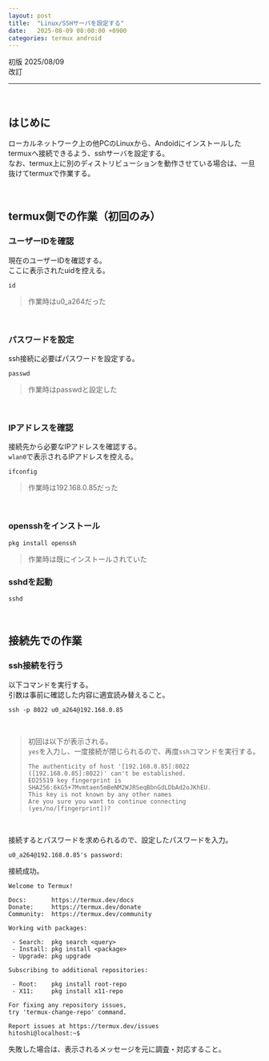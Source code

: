 ```yaml
---
layout: post
title:  "Linux/SSHサーバを設定する"
date:   2025-08-09 00:00:00 +0900
categories: termux android
---
```


初版 2025/08/09  
改訂 

-----

<br>

## はじめに

ローカルネットワーク上の他PCのLinuxから、Andoidにインストールしたtermuxへ接続できるよう、sshサーバを設定する。  
なお、termux上に別のディストリビューションを動作させている場合は、一旦抜けてtermuxで作業する。  

<br>

## termux側での作業（初回のみ）

### ユーザーIDを確認

現在のユーザーIDを確認する。  
ここに表示されたuidを控える。  

```
id
```

>作業時はu0_a264だった

<br>

### パスワードを設定

ssh接続に必要ぱパスワードを設定する。  

```
passwd
```

>作業時はpasswdと設定した

<br>

### IPアドレスを確認

接続先から必要なIPアドレスを確認する。  
`wlan0`で表示されるIPアドレスを控える。  

```
ifconfig
```

>作業時は192.168.0.85だった

<br>

### opensshをインストール

```
pkg install openssh
```

>作業時は既にインストールされていた


### sshdを起動

```
sshd
```

<br>

## 接続先での作業

### ssh接続を行う

以下コマンドを実行する。  
引数は事前に確認した内容に適宜読み替えること。  

```
ssh -p 8022 u0_a264@192.168.0.85
```

<br>

>初回は以下が表示される。  
>`yes`を入力し、一度接続が閉じられるので、再度`ssh`コマンドを実行する。  
>
>```
>The authenticity of host '[192.168.0.85]:8022 ([192.168.0.85]:8022)' can't be established.
>ED25519 key fingerprint is SHA256:6kG5+7Mvmtaen5mBeNM2WJRSeqBbnGdLDbAd2oJKhEU.
>This key is not known by any other names
>Are you sure you want to continue connecting (yes/no/[fingerprint])?
>```

<br>

接続するとパスワードを求められるので、設定したパスワードを入力。  

```
u0_a264@192.168.0.85's password:
```

接続成功。  

```
Welcome to Termux!

Docs:       https://termux.dev/docs
Donate:     https://termux.dev/donate
Community:  https://termux.dev/community

Working with packages:

 - Search:  pkg search <query>
 - Install: pkg install <package>
 - Upgrade: pkg upgrade

Subscribing to additional repositories:

 - Root:    pkg install root-repo
 - X11:     pkg install x11-repo

For fixing any repository issues,
try 'termux-change-repo' command.

Report issues at https://termux.dev/issues
hitoshi@localhost:~$
```

失敗した場合は、表示されるメッセージを元に調査・対応すること。  


